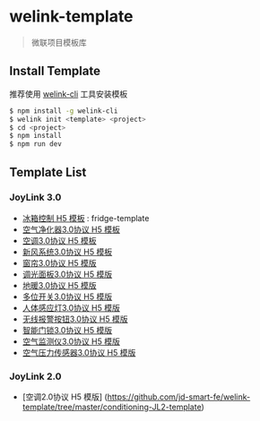 # welink-template

> 微联项目模板库

## Install Template

推荐使用 [welink-cli](https://github.com/jd-smart-fe/welink-cli) 工具安装模板

```bash
$ npm install -g welink-cli
$ welink init <template> <project>
$ cd <project>
$ npm install
$ npm run dev
```

## Template List
### JoyLink 3.0
- [冰箱控制 H5 模板](https://github.com/jd-smart-fe/welink-template/tree/master/fridge-template)
: fridge-template
- [空气净化器3.0协议 H5 模板](https://github.com/jd-smart-fe/welink-template/tree/master/aircleaner-JL3-template)
- [空调3.0协议 H5 模板](https://github.com/jd-smart-fe/welink-template/tree/master/airconditioner-JL3-template)
- [新风系统3.0协议 H5 模板](https://github.com/jd-smart-fe/welink-template/tree/master/airpurifier-JL3-template)
- [窗帘3.0协议 H5 模版](https://github.com/jd-smart-fe/welink-template/tree/master/curtain-JL3-template)
- [调光面板3.0协议 H5 模版](https://github.com/jd-smart-fe/welink-template/tree/master/dimmer-JL3-template)
- [地暖3.0协议 H5 模版](https://github.com/jd-smart-fe/welink-template/tree/master/floorHeating-JL3-template)
- [多位开关3.0协议 H5 模版](https://github.com/jd-smart-fe/welink-template/tree/master/panelSwitch-JL3-template)
- [人体感应灯3.0协议 H5 模版](https://github.com/jd-smart-fe/welink-template/tree/master/inductionLight-JL3-template)
- [无线报警按钮3.0协议 H5 模版](https://github.com/jd-smart-fe/welink-template/tree/master/alarmbutton-JL3-template)
- [智能门锁3.0协议 H5 模版](https://github.com/jd-smart-fe/welink-template/tree/master/smartLock-JL3-template)
- [空气监测仪3.0协议 H5 模版](https://github.com/jd-smart-fe/welink-template/tree/master/airMonitoring-JL3-template)
- [空气压力传感器3.0协议 H5 模版](https://github.com/jd-smart-fe/welink-template/tree/master/airPressure-JL3-template)
### JoyLink 2.0
- [空调2.0协议 H5 模版] (https://github.com/jd-smart-fe/welink-template/tree/master/conditioning-JL2-template) 
